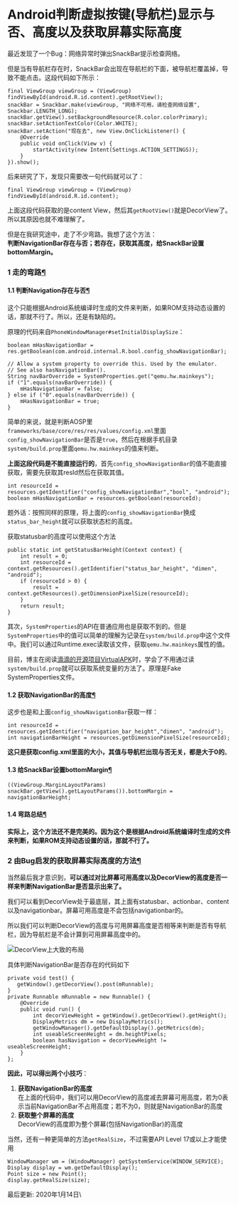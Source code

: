 # Android判断虚拟按键(导航栏)显示与否、高度以及获取屏幕实际高度

最近发现了一个Bug：网络异常时弹出SnackBar提示检查网络。

但是当有导航栏存在时，SnackBar会出现在导航栏的下面，被导航栏覆盖掉，导致不能点击。这段代码如下所示：

```
final ViewGroup viewGroup = (ViewGroup) findViewById(android.R.id.content).getRootView();
snackBar = Snackbar.make(viewGroup, "网络不可用，请检查网络设置", Snackbar.LENGTH_LONG);
snackBar.getView().setBackgroundResource(R.color.colorPrimary);
snackBar.setActionTextColor(Color.WHITE);
snackBar.setAction("现在去", new View.OnClickListener() {
    @Override
    public void onClick(View v) {
        startActivity(new Intent(Settings.ACTION_SETTINGS));
    }
}).show();
```

后来研究了下，发现只需要改一句代码就可以了：

```
final ViewGroup viewGroup = (ViewGroup) findViewById(android.R.id.content);
```

上面这段代码获取的是content View，然后其`getRootView()`就是DecorView了。所以其原因也就不难理解了。

但是在我研究途中，走了不少弯路。我想了这个方法：\
**判断NavigationBar存在与否；若存在，获取其高度，给SnackBar设置bottomMargin。**

### 1 走的弯路[¶](https://blog.yorek.xyz/android/other/Android%E5%88%A4%E6%96%AD%E5%AF%BC%E8%88%AA%E6%A0%8F%E9%AB%98%E5%BA%A6/#1) <a href="#1" id="1"></a>

#### 1.1 判断Navigation存在与否[¶](https://blog.yorek.xyz/android/other/Android%E5%88%A4%E6%96%AD%E5%AF%BC%E8%88%AA%E6%A0%8F%E9%AB%98%E5%BA%A6/#11-navigation) <a href="#11-navigation" id="11-navigation"></a>

这个只能根据Android系统编译时生成的文件来判断，如果ROM支持动态设置的话，那就不行了。所以，还是有缺陷的。

原理的代码来自`PhoneWindowManager#setInitialDisplaySize`：

```
boolean mHasNavigationBar = res.getBoolean(com.android.internal.R.bool.config_showNavigationBar);

// Allow a system property to override this. Used by the emulator.
// See also hasNavigationBar().
String navBarOverride = SystemProperties.get("qemu.hw.mainkeys");
if ("1".equals(navBarOverride)) {
    mHasNavigationBar = false;
} else if ("0".equals(navBarOverride)) {
    mHasNavigationBar = true;
}
```

简单的来说，就是判断AOSP里`frameworks/base/core/res/res/values/config.xml`里面`config_showNavigationBar`是否是`true`，然后在根据手机目录`system/build.prop`里面`qemu.hw.mainkeys`的值来判断。

**上面这段代码是不能直接运行的**，首先`config_showNavigationBar`的值不能直接获取，需要先获取其resId然后在获取其值。

```
int resourceId = resources.getIdentifier("config_showNavigationBar","bool", "android");
boolean mHasNavigationBar = resources.getBoolean(resourceId);
```

题外话：按照同样的原理，将上面的`config_showNavigationBar`换成`status_bar_height`就可以获取状态栏的高度。

获取statusbar的高度可以使用这个方法

```
public static int getStatusBarHeight(Context context) {
    int result = 0;
    int resourceId = context.getResources().getIdentifier("status_bar_height", "dimen", "android");
    if (resourceId > 0) {
        result = context.getResources().getDimensionPixelSize(resourceId);
    }
    return result;
}
```

其次，`SystemProperties`的API在普通应用也是获取不到的。但是`SystemProperties`中的值可以简单的理解为记录在`system/build.prop`中这个文件中。我们可以通过Runtime.exec读取该文件，获取`qemu.hw.mainkeys`属性的值。

目前，博主在阅读[滴滴的开源项目VirtualAPK](https://github.com/didi/VirtualAPK)时，学会了不用通过读`system/build.prop`就可以获取系统变量的方法了。原理是Fake SystemProperties文件。

#### 1.2 获取NavigationBar的高度[¶](https://blog.yorek.xyz/android/other/Android%E5%88%A4%E6%96%AD%E5%AF%BC%E8%88%AA%E6%A0%8F%E9%AB%98%E5%BA%A6/#12-navigationbar) <a href="#12-navigationbar" id="12-navigationbar"></a>

这步也是和上面`config_showNavigationBar`获取一样：

```
int resourceId = resources.getIdentifier("navigation_bar_height","dimen", "android");
int navigationBarHeight = resources.getDimensionPixelSize(resourceId);
```

**这只是获取config.xml里面的大小，其值与导航栏出现与否无关，都是大于0的**。

#### 1.3 给SnackBar设置bottomMargin[¶](https://blog.yorek.xyz/android/other/Android%E5%88%A4%E6%96%AD%E5%AF%BC%E8%88%AA%E6%A0%8F%E9%AB%98%E5%BA%A6/#13-snackbarbottommargin) <a href="#13-snackbarbottommargin" id="13-snackbarbottommargin"></a>

```
((ViewGroup.MarginLayoutParams) snackBar.getView().getLayoutParams()).bottomMargin = navigationBarHeight;
```

#### 1.4 弯路总结[¶](https://blog.yorek.xyz/android/other/Android%E5%88%A4%E6%96%AD%E5%AF%BC%E8%88%AA%E6%A0%8F%E9%AB%98%E5%BA%A6/#14) <a href="#14" id="14"></a>

**实际上，这个方法还不是完美的。因为这个是根据Android系统编译时生成的文件来判断，如果ROM支持动态设置的话，那就不行了。**

### 2 由Bug启发的获取屏幕实际高度的方法[¶](https://blog.yorek.xyz/android/other/Android%E5%88%A4%E6%96%AD%E5%AF%BC%E8%88%AA%E6%A0%8F%E9%AB%98%E5%BA%A6/#2-bug) <a href="#2-bug" id="2-bug"></a>

当然最后我才意识到，**可以通过对比屏幕可用高度以及DecorView的高度是否一样来判断NavigationBar是否显示出来了。**

我们可以看到DecorView处于最底层，其上面有statusbar、actionbar、content以及navigationbar。屏幕可用高度是不会包括navigationbar的。

所以我们可以判断DecorView的高度与可用屏幕高度是否相等来判断是否有导航栏，因为导航栏是不会计算到可用屏幕高度中的。

![DecorView上大致的布局](https://blog.yorek.xyz/assets/images/android/DecorView%E4%B8%8A%E5%A4%A7%E8%87%B4%E7%9A%84%E5%B8%83%E5%B1%80.png)

具体判断NavigationBar是否存在的代码如下

```
private void test() {
   getWindow().getDecorView().post(mRunnable);
}
private Runnable mRunnable = new Runnable() {
    @Override
    public void run() {
        int decorViewHeight = getWindow().getDecorView().getHeight();
        DisplayMetrics dm = new DisplayMetrics();
        getWindowManager().getDefaultDisplay().getMetrics(dm);
        int useableScreenHeight = dm.heightPixels;
        boolean hasNavigation = decorViewHeight != useableScreenHeight;
    }
};
```

**因此，可以得出两个小技巧**：

1. **获取NavigationBar的高度**\
   在上面的代码中，我们可以用DecorView的高度减去屏幕可用高度，若为0表示当前NavigationBar不占用高度；若不为0，则就是NavigationBar的高度
2. **获取整个屏幕的高度**\
   DecorView的高度即为整个屏幕(包括NavigationBar)的高度

当然，还有一种更简单的方法`getRealSize`，不过需要API Level 17或以上才能使用

```
WindowManager wm = (WindowManager) getSystemService(WINDOW_SERVICE);
Display display = wm.getDefaultDisplay();
Point size = new Point();
display.getRealSize(size);
```

最后更新: 2020年1月14日\
